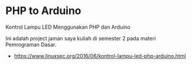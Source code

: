 # PHP to Arduino
Kontrol Lampu LED Menggunakan PHP dan Arduino

Ini adalah project jaman saya kuliah di semester 2 pada materi Pemrograman Dasar.

- https://www.linuxsec.org/2016/06/kontrol-lampu-led-php-arduino.html